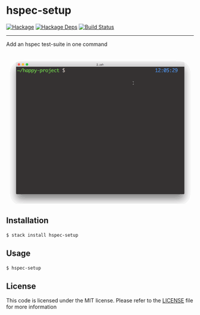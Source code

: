 # hspec-setup
[![Hackage](https://img.shields.io/hackage/v/hspec-setup.svg)](http://hackage.haskell.org/package/hspec-setup)
[![Hackage Deps](https://img.shields.io/hackage-deps/v/hspec-setup.svg)](http://hackage.haskell.org/package/hspec-setup)
[![Build Status](https://travis-ci.org/yamadapc/haskell-hspec-setup.svg?branch=master)](https://travis-ci.org/yamadapc/haskell-hspec-setup)
- - -
Add an hspec test-suite in one command

![](/demo.gif)

## Installation
```
$ stack install hspec-setup
```

## Usage
```
$ hspec-setup
```

## License
This code is licensed under the MIT license. Please refer to the
[LICENSE](/LICENSEE) file for more information

